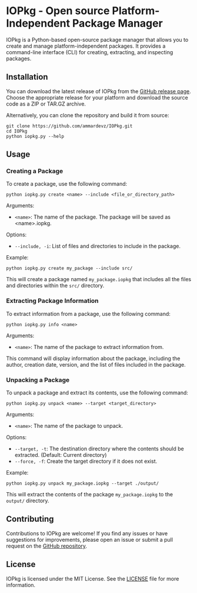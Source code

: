<h1>IOPkg - Open source Platform-Independent Package Manager</h1>

<p>IOPkg is a Python-based open-source package manager that allows you to create and manage platform-independent packages. It provides a command-line interface (CLI) for creating, extracting, and inspecting packages.</p>

<h2>Installation</h2>

<p>You can download the latest release of IOPkg from the <a href="https://github.com/ammardevz/IOPkg/releases">GitHub release page</a>. Choose the appropriate release for your platform and download the source code as a ZIP or TAR.GZ archive.</p>

<p>Alternatively, you can clone the repository and build it from source:</p>

<pre><code>git clone https://github.com/ammardevz/IOPkg.git
cd IOPkg
python iopkg.py --help
</code></pre>

<h2>Usage</h2>

<h3>Creating a Package</h3>

<p>To create a package, use the following command:</p>

<pre><code>python iopkg.py create &lt;name&gt; --include &lt;file_or_directory_path&gt;</code></pre>

<p>Arguments:</p>
<ul>
  <li><code>&lt;name&gt;</code>: The name of the package. The package will be saved as &lt;name&gt;.iopkg.</li>
</ul>

<p>Options:</p>
<ul>
  <li><code>--include, -i</code>: List of files and directories to include in the package.</li>
</ul>

<p>Example:</p>

<pre><code>python iopkg.py create my_package --include src/</code></pre>

<p>This will create a package named <code>my_package.iopkg</code> that includes all the files and directories within the <code>src/</code> directory.</p>

<h3>Extracting Package Information</h3>

<p>To extract information from a package, use the following command:</p>

<pre><code>python iopkg.py info &lt;name&gt;</code></pre>

<p>Arguments:</p>
<ul>
  <li><code>&lt;name&gt;</code>: The name of the package to extract information from.</li>
</ul>

<p>This command will display information about the package, including the author, creation date, version, and the list of files included in the package.</p>

<h3>Unpacking a Package</h3>

<p>To unpack a package and extract its contents, use the following command:</p>

<pre><code>python iopkg.py unpack &lt;name&gt; --target &lt;target_directory&gt;</code></pre>

<p>Arguments:</p>
<ul>
  <li><code>&lt;name&gt;</code>: The name of the package to unpack.</li>
</ul>

<p>Options:</p>
<ul>
  <li><code>--target, -t</code>: The destination directory where the contents should be extracted. (Default: Current directory)</li>
  <li><code>--force, -f</code>: Create the target directory if it does not exist.</li>
</ul>

<p>Example:</p>

<pre><code>python iopkg.py unpack my_package.iopkg --target ./output/</code></pre>

<p>This will extract the contents of the package <code>my_package.iopkg</code> to the <code>output/</code> directory.</p>

<h2>Contributing</h2>

<p>Contributions to IOPkg are welcome! If you find any issues or have suggestions for improvements, please open an issue or submit a pull request on the <a href="https://github.com/ammardevz/IOPkg">GitHub repository</a>.</p>

<h2>License</h2>

<p>IOPkg is licensed under the MIT License. See the <a href="LICENSE">LICENSE</a> file for more information.</p>
